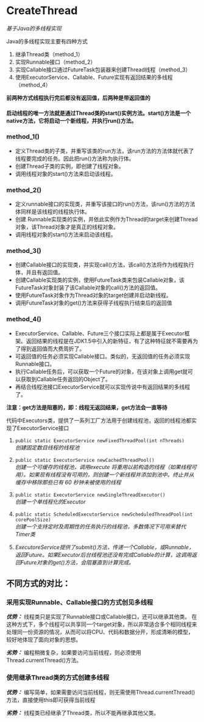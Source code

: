 # CreateThread
*基于Java的多线程实现*  

Java的多线程实现主要有四种方式  
1. 继承Thread类（method_1） 
2. 实现Runnable接口（method_2）
3. 实现Callable接口通过FutureTask包装器来创建Thread线程（method_3）
4. 使用ExecutorService、Callable、Future实现有返回结果的多线程（method_4）  

 **前两种方式线程执行完后都没有返回值，后两种是带返回值的**  
 #### 启动线程的唯一方法就是通过Thread类的start()实例方法。start()方法是一个native方法，它将启动一个新线程，并执行run()方法。  
 
### method_1()  
* 定义Thread类的子类，并重写该类的run方法，该run方法的方法体就代表了线程要完成的任务。因此把run()方法称为执行体。
* 创建Thread子类的实例，即创建了线程对象。
* 调用线程对象的start()方法来启动该线程。

### method_2()  
* 定义runnable接口的实现类，并重写该接口的run()方法，该run()方法的方法体同样是该线程的线程执行体。
* 创建 Runnable实现类的实例，并依此实例作为Thread的target来创建Thread对象，该Thread对象才是真正的线程对象。
* 调用线程对象的start()方法来启动该线程。

### method_3()
* 创建Callable接口的实现类，并实现call()方法，该call()方法将作为线程执行体，并且有返回值。
* 创建Callable实现类的实例，使用FutureTask类来包装Callable对象，该FutureTask对象封装了该Callable对象的call()方法的返回值。
* 使用FutureTask对象作为Thread对象的target创建并启动新线程。
* 调用FutureTask对象的get()方法来获得子线程执行结束后的返回值  

### method_4()  
* ExecutorService、Callable、Future三个接口实际上都是属于Executor框架。返回结果的线程是在JDK1.5中引入的新特征，有了这种特征就不需要再为了得到返回值而大费周折了。
* 可返回值的任务必须实现Callable接口。类似的，无返回值的任务必须实现Runnable接口。
* 执行Callable任务后，可以获取一个Future的对象，在该对象上调用get就可以获取到Callable任务返回的Object了。
* 再结合线程池接口ExecutorService就可以实现传说中有返回结果的多线程了。  

**注意：get方法是阻塞的，即：线程无返回结果，get方法会一直等待**  

代码中Executors类，提供了一系列工厂方法用于创建线程池，返回的线程池都实现了ExecutorService接口  

1. `public static ExecutorService newFixedThreadPool(int nThreads)`  
*创建固定数目线程的线程池*   

2. `public static ExecutorService newCachedThreadPool()`  
*创建一个可缓存的线程池，调用execute 将重用以前构造的线程（如果线程可用）。如果现有线程没有可用的，则创建一个新线程并添加到池中。终止并从缓存中移除那些已有 60 秒钟未被使用的线程*    

3. `public static ExecutorService newSingleThreadExecutor()`  
*创建一个单线程化的Executor*    

4. `public static ScheduledExecutorService newScheduledThreadPool(int corePoolSize)`  
*创建一个支持定时及周期性的任务执行的线程池，多数情况下可用来替代Timer类*   

5. *ExecutoreService提供了submit()方法，传递一个Callable，或Runnable，返回Future。如果Executor后台线程池还没有完成Callable的计算，这调用返回Future对象的get()方法，会阻塞直到计算完成。*    

## 不同方式的对比：  
### 采用实现Runnable、Callable接口的方式创见多线程  
***优势：***
线程类只是实现了Runnable接口或Callable接口，还可以继承其他类。
在这种方式下，多个线程可以共享同一个target对象，所以非常适合多个相同线程来处理同一份资源的情况，从而可以将CPU、代码和数据分开，形成清晰的模型，较好地体现了面向对象的思想。  

***劣势：***
编程稍微复杂，如果要访问当前线程，则必须使用Thread.currentThread()方法。

### 使用继承Thread类的方式创建多线程  
***优势：***
编写简单，如果需要访问当前线程，则无需使用Thread.currentThread()方法，直接使用this即可获得当前线程  

***劣势：***
线程类已经继承了Thread类，所以不能再继承其他父类。
 
 
 
 









